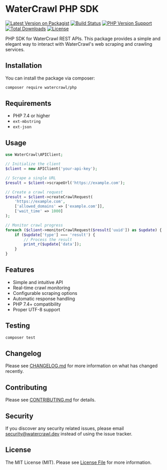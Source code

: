 # WaterCrawl PHP SDK

[![Latest Version on Packagist](https://img.shields.io/packagist/v/watercrawl/php.svg?style=flat-square)](https://packagist.org/packages/watercrawl/php)
[![Build Status](https://img.shields.io/github/actions/workflow/status/watercrawl/watercrawl-php/release.yml?branch=main&style=flat-square)](https://github.com/watercrawl/watercrawl-php/actions?query=workflow%3ARelease)
[![PHP Version Support](https://img.shields.io/packagist/php-v/watercrawl/php?style=flat-square)](https://packagist.org/packages/watercrawl/php)
[![Total Downloads](https://img.shields.io/packagist/dt/watercrawl/php.svg?style=flat-square)](https://packagist.org/packages/watercrawl/php)
[![License](https://img.shields.io/packagist/l/watercrawl/php.svg?style=flat-square)](https://packagist.org/packages/watercrawl/php)

PHP SDK for WaterCrawl REST APIs. This package provides a simple and elegant way to interact with WaterCrawl's web scraping and crawling services.

## Installation

You can install the package via composer:

```bash
composer require watercrawl/php
```

## Requirements

- PHP 7.4 or higher
- `ext-mbstring`
- `ext-json`

## Usage

```php
use WaterCrawl\APIClient;

// Initialize the client
$client = new APIClient('your-api-key');

// Scrape a single URL
$result = $client->scrapeUrl('https://example.com');

// Create a crawl request
$result = $client->createCrawlRequest(
    'https://example.com',
    ['allowed_domains' => ['example.com']],
    ['wait_time' => 1000]
);

// Monitor crawl progress
foreach ($client->monitorCrawlRequest($result['uuid']) as $update) {
    if ($update['type'] === 'result') {
        // Process the result
        print_r($update['data']);
    }
}
```

## Features

- Simple and intuitive API
- Real-time crawl monitoring
- Configurable scraping options
- Automatic response handling
- PHP 7.4+ compatibility
- Proper UTF-8 support

## Testing

```bash
composer test
```

## Changelog

Please see [CHANGELOG.md](CHANGELOG.md) for more information on what has changed recently.

## Contributing

Please see [CONTRIBUTING.md](CONTRIBUTING.md) for details.

## Security

If you discover any security related issues, please email security@watercrawl.dev instead of using the issue tracker.

## License

The MIT License (MIT). Please see [License File](LICENSE) for more information.
